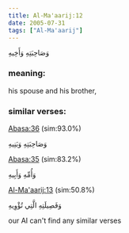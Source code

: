 ```yaml
---
title: Al-Ma'aarij:12
date: 2005-07-31
tags: ["Al-Ma'aarij"]
---
```

وَصَاحِبَتِهِ وَأَخِيهِ
### meaning: 
his spouse and his brother,
### similar verses: 

[Abasa:36](/80/36) (sim:93.0%)

وَصَاحِبَتِهِ وَبَنِيهِ

[Abasa:35](/80/35) (sim:83.2%)

وَأُمِّهِ وَأَبِيهِ

[Al-Ma'aarij:13](/70/13) (sim:50.8%)

وَفَصِيلَتِهِ الَّتِي تُؤْوِيهِ

our AI can't find any similar verses

